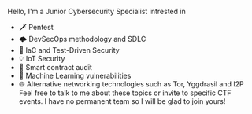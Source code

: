 Hello, I'm a Junior Cybersecurity Specialist intrested in
- 🗡️ Pentest
- 🌩️ DevSecOps methodology and SDLC
- 🔧 IaC and Test-Driven Security
- 💡 IoT Security
- 🔗 Smart contract audit
- 🤖 Machine Learning vulnerabilities
- 🌐 Alternative networking technologies such as Tor, Yggdrasil and I2P
Feel free to talk to me about these topics or invite to specific CTF events.
I have no permanent team so I will be glad to join yours!
